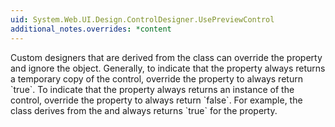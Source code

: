 ```yaml
---
uid: System.Web.UI.Design.ControlDesigner.UsePreviewControl
additional_notes.overrides: *content
---
```


<p>Custom designers that are derived from the <xref href="System.Web.UI.Design.ControlDesigner"></xref> class can override the <xref href="System.Web.UI.Design.ControlDesigner.UsePreviewControl"></xref> property and ignore the <xref href="System.Web.UI.Design.SupportsPreviewControlAttribute"></xref> object. Generally, to indicate that the <xref href="System.Web.UI.Design.ControlDesigner.ViewControl"></xref> property always returns a temporary copy of the control, override the <xref href="System.Web.UI.Design.ControlDesigner.UsePreviewControl"></xref> property to always return `true`. To indicate that the <xref href="System.Web.UI.Design.ControlDesigner.ViewControl"></xref> property always returns an instance of the control, override the <xref href="System.Web.UI.Design.ControlDesigner.UsePreviewControl"></xref> property to always return `false`. For example, the <xref href="System.Web.UI.Design.WebControls.PreviewControlDesigner"></xref> class derives from the <xref href="System.Web.UI.Design.ControlDesigner"></xref> and always returns `true` for the <xref href="System.Web.UI.Design.ControlDesigner.UsePreviewControl"></xref> property.</p>


